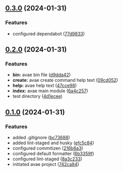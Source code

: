 ## [0.3.0](https://github.com/zhid0399123/avae/compare/0.2.0...0.3.0) (2024-01-31)

### Features

- configured dependabot ([77d9833](https://github.com/zhid0399123/avae/commit/77d98338e5e66f22f8f35186c563c2b5d02cfb6c))

## [0.2.0](https://github.com/zhid0399123/avae/compare/0.1.0...0.2.0) (2024-01-31)

### Features

- **bin:** avae bin file ([d9dda42](https://github.com/zhid0399123/avae/commit/d9dda42be14cc3d0680aaffd577ecc225e58fe76))
- **create:** avae create command help text ([09cd052](https://github.com/zhid0399123/avae/commit/09cd05245da50dbf9a5efd948b232be9a3c5f96c))
- **help:** avae help text ([47cce98](https://github.com/zhid0399123/avae/commit/47cce981675b840a91e62ff5e45f8e3fb76352da))
- **index:** avae main module ([6a4c257](https://github.com/zhid0399123/avae/commit/6a4c2577f654f202791c2c41501ce9ab0867d7ee))
- test directory ([4d1ecee](https://github.com/zhid0399123/avae/commit/4d1eceec94e75c0d37115a49550ed87efdecaf03))

## [0.1.0](https://github.com/zhid0399123/avae/compare/742ca84fedff4fbe91b69dd76554251d4c6d5827...0.1.0) (2024-01-31)

### Features

- added .gitignore ([bc73688](https://github.com/zhid0399123/avae/commit/bc736889ab3d2dec2d65863d64002ebfbdf3b9bf))
- added lint-staged and husky ([efc5c84](https://github.com/zhid0399123/avae/commit/efc5c847852296c89a5ee9e977115bc6fe75521c))
- configured commitizen ([216b6a3](https://github.com/zhid0399123/avae/commit/216b6a33b47e38a4ad2ac87e329a2db2be038b6b))
- configured default formatter ([6b3359f](https://github.com/zhid0399123/avae/commit/6b3359f2b32ad286601c056770552240e01768ad))
- configured lint-staged ([8a3c233](https://github.com/zhid0399123/avae/commit/8a3c233400104c442a9b08a00ecaaca92e11b832))
- initiated avae project ([742ca84](https://github.com/zhid0399123/avae/commit/742ca84fedff4fbe91b69dd76554251d4c6d5827))
